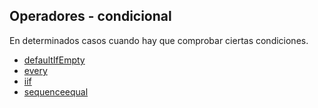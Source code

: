 ## Operadores - condicional

En determinados casos cuando hay que comprobar ciertas condiciones.

- [defaultIfEmpty](https://www.learnrxjs.io/learn-rxjs/operators/conditional/defaultifempty)
- [every](https://www.learnrxjs.io/learn-rxjs/operators/conditional/every)
- [iif](https://www.learnrxjs.io/learn-rxjs/operators/conditional/iif)
- [sequenceequal](https://www.learnrxjs.io/learn-rxjs/operators/conditional/sequenceequal)
